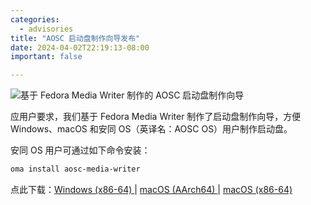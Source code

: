 ```yaml
---
categories:
  - advisories
title: "AOSC 启动盘制作向导发布"
date: 2024-04-02T22:19:13-08:00
important: false

---
```

![基于 Fedora Media Writer 制作的 AOSC 启动盘制作向导](/assets/coffee-break/20240413/imgs/media-writer.png)

应用户要求，我们基于 Fedora Media Writer 制作了启动盘制作向导，方便 Windows、macOS 和安同 OS（英译名：AOSC OS）用户制作启动盘。

安同 OS 用户可通过如下命令安装：

```bash
oma install aosc-media-writer
```
点此下载：[Windows (x86-64) ](https://releases.aosc.io/writer/AOSCMediaWriter-win64-0.3.3.exe) | [macOS (AArch64)  ](https://releases.aosc.io/writer/AOSCMediaWriter-osx-arm64-0.3.3.dmg)| [macOS (x86-64) ](https://releases.aosc.io/writer/AOSCMediaWriter-osx-0.3.3.dmg)
